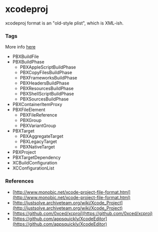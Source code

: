 # xcodeproj

xcodeproj format is an "old-style plist", which is XML-ish.

### Tags

More info [here](http://www.monobjc.net/xcode-project-file-format.html)

* PBXBuildFile
* PBXBuildPhase
	* PBXAppleScriptBuildPhase
	* PBXCopyFilesBuildPhase
	* PBXFrameworksBuildPhase
	* PBXHeadersBuildPhase
	* PBXResourcesBuildPhase
	* PBXShellScriptBuildPhase
	* PBXSourcesBuildPhase
* PBXContainerItemProxy
* PBXFileElement
	* PBXFileReference
	* PBXGroup
	* PBXVariantGroup
* PBXTarget
	* PBXAggregateTarget
	* PBXLegacyTarget
	* PBXNativeTarget
* PBXProject
* PBXTargetDependency
* XCBuildConfiguration
* XCConfigurationList

### References

* [http://www.monobjc.net/xcode-project-file-format.html](http://www.monobjc.net/xcode-project-file-format.html)
* [http://justsolve.archiveteam.org/wiki/Xcode_Project](http://justsolve.archiveteam.org/wiki/Xcode_Project)
* [https://github.com/0xced/xcproj](https://github.com/0xced/xcproj)
* [https://github.com/appsquickly/XcodeEditor](https://github.com/appsquickly/XcodeEditor)